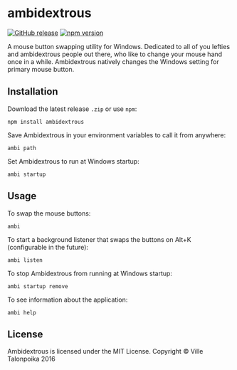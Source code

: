 # ambidextrous

[![GitHub release](https://img.shields.io/github/release/Nanofus/ambidextrous.svg)]() [![npm version](https://badge.fury.io/js/ambidextrous.svg)](https://badge.fury.io/js/ambidextrous)

A mouse button swapping utility for Windows. Dedicated to all of you lefties and ambidextrous people out there, who like to change your mouse hand once in a while. Ambidextrous natively changes the Windows setting for primary mouse button.

## Installation

Download the latest release `.zip` or use `npm`:
```
npm install ambidextrous
```
Save Ambidextrous in your environment variables to call it from anywhere:
```
ambi path
```
Set Ambidextrous to run at Windows startup:
```
ambi startup
```

## Usage
To swap the mouse buttons:
```
ambi
```
To start a background listener that swaps the buttons on Alt+K (configurable in the future):
```
ambi listen
```
To stop Ambidextrous from running at Windows startup:
```
ambi startup remove
```
To see information about the application:
```
ambi help
```

## License
Ambidextrous is licensed under the MIT License. Copyright © Ville Talonpoika 2016
